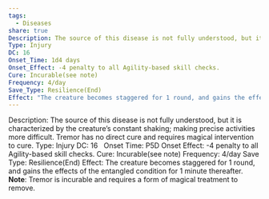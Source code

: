 ```yaml
---
tags:
  - Diseases
share: true
Description: The source of this disease is not fully understood, but it is characterized by the creature’s constant shaking; making precise activities more difficult. Tremor has no direct cure and requires magical intervention to cure.
Type: Injury
DC: 16
Onset_Time: 1d4 days
Onset_Effect: -4 penalty to all Agility-based skill checks.
Cure: Incurable(see note)
Frequency: 4/day
Save_Type: Resilience(End)
Effect: "The creature becomes staggered for 1 round, and gains the effects of the entangled condition for 1 minute thereafter. **Note**: Tremor is incurable and requires a form of magical treatment to remove."
---
```


Description: The source of this disease is not fully understood, but it is characterized by the creature’s constant shaking; making precise activities more difficult. Tremor has no direct cure and requires magical intervention to cure.
Type: Injury
DC: 16  
Onset Time: P5D
Onset Effect: -4 penalty to all Agility-based skill checks.
Cure: Incurable(see note)
Frequency: 4/day
Save Type: Resilience(End)
Effect: The creature becomes staggered for 1 round, and gains the effects of the entangled condition for 1 minute thereafter. **Note**: Tremor is incurable and requires a form of magical treatment to remove.
